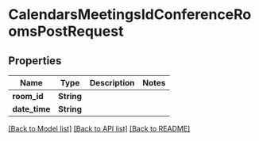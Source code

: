 # CalendarsMeetingsIdConferenceRoomsPostRequest

## Properties

Name | Type | Description | Notes
------------ | ------------- | ------------- | -------------
**room_id** | **String** |  | 
**date_time** | **String** |  | 

[[Back to Model list]](../README.md#documentation-for-models) [[Back to API list]](../README.md#documentation-for-api-endpoints) [[Back to README]](../README.md)


